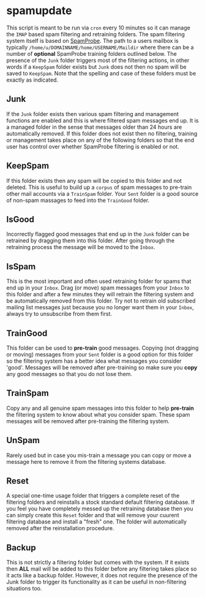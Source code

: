 # spamupdate

This script is meant to be run via `cron` every 10 minutes so it can manage the `IMAP` based spam filtering and retraining folders. The spam filtering system itself is based on [SpamProbe]. The path to a users mailbox is typically `/home/u/DOMAINNAME/home/USERNAME/Maildir` where there can be a number of **optional** SpamProbe training folders outlined below. The presence of the `Junk` folder triggers most of the filtering actions, in other words if a `KeepSpam` folder exists but `Junk` does not then no spam will be saved to `KeepSpam`. Note that the spelling and case of these folders must be exactly as indicated.

## Junk

If the `Junk` folder exists then various spam filtering and management functions are enabled and this is where filtered spam messages end up. It is a managed folder in the sense that messages older than 24 hours are automatically removed. If this folder does not exist then no filtering, training or management takes place on any of the following folders so that the end user has control over whether SpamProbe filtering is enabled or not.

## KeepSpam

If this folder exists then any spam will be copied to this folder and not deleted. This is useful to build up a `corpus` of spam messages to pre-train other mail accounts via a `TrainSpam` folder. Your `Sent` folder is a good source of non-spam massages to feed into the `TrainGood` folder.

## IsGood

Incorrectly flagged good messages that end up in the `Junk` folder can be retrained by dragging them into this folder. After going through the retraining process the message will be moved to the `Inbox`.

## IsSpam

This is the most important and often used retraining folder for spams that end up in your `Inbox`. Drag (or move) spam messages from your `Inbox` to this folder and after a few minutes they will retrain the filtering system and be automatically removed from this folder. Try not to retrain old subscribed mailing list messages just because you no longer want them in your `Inbox`, always try to unsubscribe from them first.

## TrainGood

This folder can be used to **pre-train** good messages. Copying (not dragging or moving) messages from your `Sent` folder is a good option for this folder so the filtering system has a better idea what messages you consider 'good'. Messages will be removed after pre-training so make sure you **copy** any good messages so that you do not lose them.

## TrainSpam

Copy any and all genuine spam messages into this folder to help **pre-train** the filtering system to know about what you consider spam. These spam messages will be removed after pre-training the filtering system.

## UnSpam

Rarely used but in case you mis-train a message you can copy or move a message here to remove it from the filtering systems database.

## Reset

A special one-time usage folder that triggers a complete reset of the filtering folders and reinstalls a stock standard default filtering database. If you feel you have completely messed up the retraining database then you can simply create this `Reset` folder and that will remove your cuurent filtering database and install a "fresh" one. The folder will automatically removed after the reinstallation procedure.

## Backup

This is not strictly a filtering folder but comes with the system. If it exists then **ALL** mail will be added to this folder before any filtering takes place so it acts like a backup folder. However, it does not require the presence of the Junk folder to trigger its functionality as it can be useful in non-filtering situations too.

[SpamProbe]: http://spamprobe.sourceforge.net/
